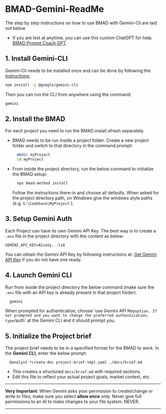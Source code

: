 # BMAD-Gemini-ReadMe
The step by step instructions on how to use BMAD with Gemini-Cli are laid out below. 
  - If you are lost at anytime, you can use this custom ChatGPT for help: [BMAD Prompt Coach GPT](https://chatgpt.com/g/g-68762edf94388191a94f75531cba55fc-bmad-prompt-coach).

## 1. Install Gemini-CLI
Gemini-Cli needs to be installed once and can be done by following the [instructions](https://github.com/google-gemini/gemini-cli); 
```sh
npm install -g @google/gemini-cli
```
Then you can run the CLI from anywhere using the command:
```sh
gemini
```

## 2. Install the BMAD
For each project you need to run the BMAD install afresh separately.
  - BMAD needs to be run inside a project folder. Create a new project folder and switch to that directory in the command prompt:
    ```sh
      mkdir myProject
      cd myProject
    ```
  - From inside the project directory, run the below command to initialize the BMAD setup:
    ```sh
      npx bmad-method install
    ```
    Follow the instructions there-in and choose all defaults. When asked for the project directory path, on Windows give the windows style paths (e.g. `G:\Codebase\MyProject` );
    
## 3. Setup Gemini Auth
Each Project can have its own Gemini API Key. The best way is to create a `.env` file in the project directory with the content as below:
  ```.env
  GEMINI_API_KEY=AIzaSy...tz8
  ```
You can obtain the Gemini API Key by following instructions at: [Get Gemini API Key](https://goo.gle/gemini-cli-docs-auth#gemini-api-key) if you do not have one ready.

## 4. Launch Gemini CLI
Run from inside the project directory the below command (make sure the `.env` file with an API key is already present in that project folder):
  ```sh
    gemini
  ```
When prompted for authentication, choose 'use Gemini API Key` option. If not prompted and you want to change the preferred authentication, type `/auth` at the Gemini CLI and it should prompt you.

## 5. Initialize the Project brief
The project brief needs to be in a specified format for the BMAD to work. In the **Gemini CLI**, enter the below prompt:
  ```
    @analyst *create-doc project-brief-tmpl.yaml ./docs/brief.md
  ```
  - This creates a structured `docs/brief.md` with required sections.
  - Edit this file to reflect your actual project goals, market context, etc.

----------
**Very Important**: When Gemini asks your permission to create/change or write to files, make sure you select **allow once** only. Never give full permissions to an AI to make changes to your file system. NEVER.

----------
